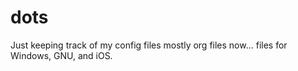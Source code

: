 # dots
Just keeping track of my config files
mostly org files now...
files for Windows, GNU, and iOS.
